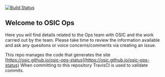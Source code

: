 [![Build Status](https://travis-ci.org/osic/osic-ops-status.svg?branch=master)](https://travis-ci.org/osic/osic-ops-status)  

## Welcome to OSIC Ops  

Here you will find details related to the Ops team with OSIC and the work carried out by the team. Please take time to review the information available and ask any quesitons or voice concerns/comments via creating an issue.  

This repo manages the code that generates the site [https://osic.github.io/osic-ops-status](https://osic.github.io/osic-ops-status) When committing to this repository TravisCI is used to validate commits.  
